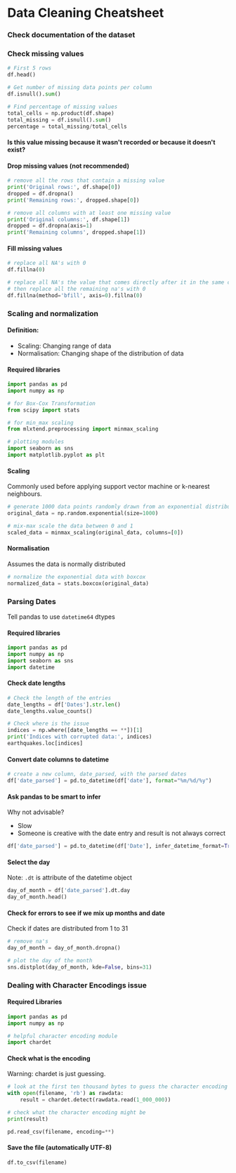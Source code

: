 # Data Cleaning Cheatsheet

### Check documentation of the dataset
### Check missing values


```python
# First 5 rows
df.head()

# Get number of missing data points per column
df.isnull().sum()

# Find percentage of missing values
total_cells = np.product(df.shape)
total_missing = df.isnull().sum()
percentage = total_missing/total_cells
```
#### Is this value missing because it wasn't recorded or because it doesn't exist?

#### Drop missing values (not recommended)
```python
# remove all the rows that contain a missing value
print('Original rows:', df.shape[0])
dropped = df.dropna()
print('Remaining rows:', dropped.shape[0])

# remove all columns with at least one missing value
print('Original columns:', df.shape[1])
dropped = df.dropna(axis=1)
print('Remaining columns', dropped.shape[1])
```

#### Fill missing values

```python
# replace all NA's with 0
df.fillna(0)

# replace all NA's the value that comes directly after it in the same column, 
# then replace all the remaining na's with 0
df.fillna(method='bfill', axis=0).fillna(0)
```

### Scaling and normalization
#### Definition: 
- Scaling: Changing range of data
- Normalisation: Changing shape of the distribution of data

#### Required libraries

```python
import pandas as pd
import numpy as np

# for Box-Cox Transformation
from scipy import stats

# for min_max scaling
from mlxtend.preprocessing import minmax_scaling

# plotting modules
import seaborn as sns
import matplotlib.pyplot as plt
```

#### Scaling
Commonly used before applying support vector machine or k-nearest neighbours. 

```python
# generate 1000 data points randomly drawn from an exponential distribution
original_data = np.random.exponential(size=1000)

# mix-max scale the data between 0 and 1
scaled_data = minmax_scaling(original_data, columns=[0])
```

#### Normalisation
Assumes the data is normally distributed

```python
# normalize the exponential data with boxcox
normalized_data = stats.boxcox(original_data)
```

### Parsing Dates
Tell pandas to use ```datetime64``` dtypes
#### Required libraries

```python
import pandas as pd
import numpy as np
import seaborn as sns
import datetime
```

#### Check date lengths
```python
# Check the length of the entries
date_lengths = df['Dates'].str.len()
date_lengths.value_counts()

# Check where is the issue
indices = np.where([date_lengths == **])[1]
print('Indices with corrupted data:', indices)
earthquakes.loc[indices]
```

#### Convert date columns to datetime

```python
# create a new column, date_parsed, with the parsed dates
df['date_parsed'] = pd.to_datetime(df['date'], format="%m/%d/%y")
```
#### Ask pandas to be smart to infer
Why not advisable?
- Slow
- Someone is creative with the date entry and result is not always correct
```python
df['date_parsed'] = pd.to_datetime(df['Date'], infer_datetime_format=True)
```

#### Select the day
Note: ```.dt``` is attribute of the datetime object
```python
day_of_month = df['date_parsed'].dt.day
day_of_month.head()
```

#### Check for errors to see if we mix up months and date
Check if dates are distributed from 1 to 31
```python
# remove na's
day_of_month = day_of_month.dropna()

# plot the day of the month
sns.distplot(day_of_month, kde=False, bins=31)
```

### Dealing with Character Encodings issue

#### Required Libraries

```python
import pandas as pd
import numpy as np

# helpful character encoding module
import chardet
```

#### Check what is the encoding
Warning: chardet is just guessing. 
```python
# look at the first ten thousand bytes to guess the character encoding
with open(filename, 'rb') as rawdata:
    result = chardet.detect(rawdata.read(1_000_000))

# check what the character encoding might be
print(result)

pd.read_csv(filename, encoding=**)
```

#### Save the file (automatically UTF-8)

```python
df.to_csv(filename)
```
